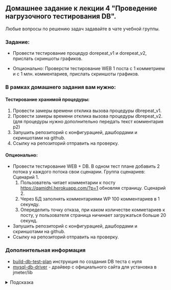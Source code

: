 ## Домашнее задание к лекции 4 "Проведение нагрузочного тестирования DB".

Любые вопросы по решению задач задавайте в чате учебной группы.

### Задание:

* Провести тестирование процедур dorepeat_v1 и dorepeat_v2, прислать скриншоты графиков.

* Опционально: Проверсти тестирование WEB 1 поста с 1 комметрием и с 1 млн. комментариев, прислать скриншоты графиков.
### В рамках домашнего задания вам нужно:
#### Тестирование хранимой процедуры:
1. Провести замеры времени отклика вызова процедуры dbrepeat_v1.
2. Провести замеры времени отклика вызова процедуры dbrepeat_v2. (для процедуры нужно дополнительно передать текст комментария p2)
3. Запушить репозиторий с конфигурацией, дашбордами и скриншотами на github.
4. Ссылку на репозиторий отправить на проверку.
#### Опционально:
- Провести тестирование WEB + DB. В одном тест плане добавить 2 потока у каждого потока свои сценарии.
    Группа сценариев:
    Сценарий 1.
    1. Пользователь читает комментарии к посту https://qamidhl.herokuapp.com/?p=1 обновляя страницу.
    Сценарий 2.
    1. Через БД заполнять комментариями WP 100 комментариев в 1 секунду.
    2. Опеределить точку отказа, при каком количестве комметариев к посту, у пользователя страница ничинает загружаться больше 20 секунд.
- Запушить репозиторий с конфигурацией, дашбордами и скриншотами на github.
- Ссылку на репозиторий отправить на проверку.

### Дополнительная информация
- [build-db-test-plan](https://jmeter.apache.org/usermanual/build-db-test-plan.html) инструкция по создания DB теста с нуля
- [mysql-db-driver](https://dev.mysql.com/downloads/connector/j/) - драйвер с официального сайта для установка в jmeter/lib

<details>
  <summary>Подсказка</summary>
  Используйте примеры из  папки [./jmeter](./jmeter), а также библиотеку mysql-connector-java-8.0.28.jar для подключения к mysql. Если не удалось скачать из интернета.
</details>

